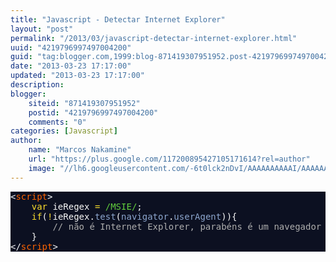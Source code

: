 ```yaml
---
title: "Javascript - Detectar Internet Explorer"
layout: "post"
permalink: "/2013/03/javascript-detectar-internet-explorer.html"
uuid: "4219796997497004200"
guid: "tag:blogger.com,1999:blog-871419307951952.post-4219796997497004200"
date: "2013-03-23 17:17:00"
updated: "2013-03-23 17:17:00"
description: 
blogger:
    siteid: "871419307951952"
    postid: "4219796997497004200"
    comments: "0"
categories: [Javascript]
author: 
    name: "Marcos Nakamine"
    url: "https://plus.google.com/117200895427105171614?rel=author"
    image: "//lh6.googleusercontent.com/-6t0lck2nDvI/AAAAAAAAAAI/AAAAAAAAOBw/_9ON3AiIr48/s32-c/photo.jpg"
---
```


<div class="css-full-post-content js-full-post-content">
<pre style="background: #0c1021; color: #f8f8f8;">&lt;<span style="color: #ff6400;">script</span>&gt;<br />    <span style="color: #fbde2d;">var</span> ieRegex <span style="color: #fbde2d;">=</span><span style="color: #61ce3c;"> /MSIE/</span>;<br />    <span style="color: #fbde2d;">if</span>(<span style="color: #fbde2d;">!</span>ieRegex.<span style="color: #8da6ce;">test</span>(<span style="color: #8da6ce;">navigator</span>.<span style="color: #8da6ce;">userAgent</span>)){<br />        <span style="color: #aeaeae;">// não é Internet Explorer, parabéns é um navegador bom !</span><br />    }<br />&lt;/<span style="color: #ff6400;">script</span>&gt;<br /></pre>
</div>